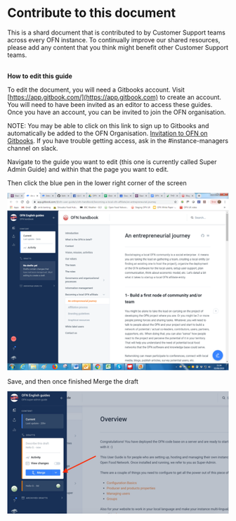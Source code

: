 # Contribute to this document

This is a shard document that is contributed to by Customer Support teams across every OFN instance. To continually improve our shared resources, please add any content that you think might benefit other Customer Support teams.

\
**How to edit this guide**

To edit the document, you will need a Gitbooks account. Visit [https://app.gitbook.com/](https://app.gitbook.com) to create an account. You will need to have been invited as an editor to access these guides. Once you have an account, you can be invited to join the OFN organisation.

NOTE: You may be able to click on this link to sign up to Gitbooks and automatically be added to the OFN Organisation. [Invitation to OFN on Gitbooks](https://app.gitbook.com/join/ofn-user-guide?invite=-LhpX99MHVOtGDXbCHpF).  If you have trouble getting access, ask in the #instance-managers channel on slack.

Navigate to the guide you want to edit (this one is currently called Super Admin Guide) and within that the page you want to edit.

Then click the blue pen in the lower right corner of the screen 

![](<../.gitbook/assets/image (1) (1).png>)

Save, and then once finished Merge the draft 

![](<../.gitbook/assets/Merge gitbooks.jpg>)
